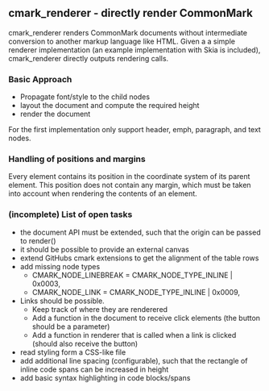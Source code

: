 ## cmark_renderer - directly render CommonMark

cmark_renderer renders CommonMark documents without intermediate conversion to another markup language like HTML.
Given a a simple renderer implementation (an example implementation with Skia is
included), cmark_renderer directly outputs rendering calls.

### Basic Approach
- Propagate font/style to the child nodes
- layout the document and compute the required height
- render the document

For the first implementation only support header, emph, paragraph,
and text nodes.

### Handling of positions and margins
Every element contains its position in the coordinate system of its parent element. This
position does not contain any margin, which must be taken into account when rendering
the contents of an element.

### (incomplete) List of open tasks
- the document API must be extended, such that the origin can be passed to render()
- it should be possible to provide an external canvas
- extend GitHubs cmark extensions to get the alignment of the table rows
- add missing node types
    -  CMARK_NODE_LINEBREAK     = CMARK_NODE_TYPE_INLINE | 0x0003,
    -  CMARK_NODE_LINK          = CMARK_NODE_TYPE_INLINE | 0x0009,
- Links should be possible.
    - Keep track of where they are renderered
    - Add a function in the document to receive click elements
      (the button should be a parameter)
    - Add a function in renderer that is called when a link is
      clicked (should also receive the button)
- read styling form a CSS-like file
- add additional line spacing (configurable), such that the rectangle of inline code spans
  can be increased in height
- add basic syntax highlighting in code blocks/spans
